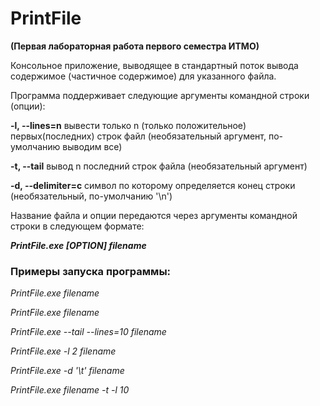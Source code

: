 # PrintFile

**(Первая лабораторная работа первого семестра ИТМО)**


Консольное приложение, выводящее в стандартный поток вывода содержимое
(частичное содержимое) для указанного файла.

Программа поддерживает следующие аргументы командной строки (опции):

**-l, --lines=n** вывести только n (только положительное) первых(последних) строк файл  (необязательный аргумент, по-умолчанию выводим все)

**-t, --tail** вывод n последний строк файла (необязательный аргумент)

**-d, --delimiter=c** символ по которому определяется конец строки (нeобязательный, по-умолчанию '\n')

Название файла и опции передаются через аргументы командной строки в следующем формате:

_**PrintFile.exe [OPTION] filename**_

### Примеры запуска программы:

*PrintFile.exe filename*

*PrintFile.exe filename*

*PrintFile.exe --tail --lines=10 filename*

*PrintFile.exe -l 2 filename*

*PrintFile.exe -d '\t' filename*

*PrintFile.exe  filename -t -l 10*
